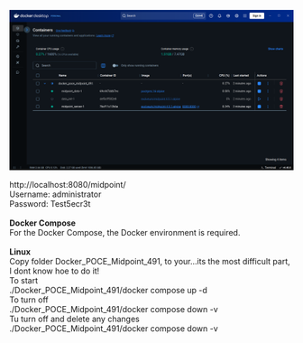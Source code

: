 <img src="./Docker POCE Midpoint 491.png" border="0"></img><br>

http://localhost:8080/midpoint/<br>
Username: administrator<br>
Password: Test5ecr3t<br>
<br>
<b>Docker Compose</b><br>
For the Docker Compose, the Docker environment is required.<br>
<br>
<b>Linux</b><br>
Copy folder Docker_POCE_Midpoint_491, to your...its the most difficult part, I dont know hoe to do it!<br>
To start<br>
./Docker_POCE_Midpoint_491/docker compose up -d<br>
To turn off<br>
./Docker_POCE_Midpoint_491/docker compose down -v<br>
Tu turn off and delete any changes<br>
./Docker_POCE_Midpoint_491/docker compose down -v<br>

